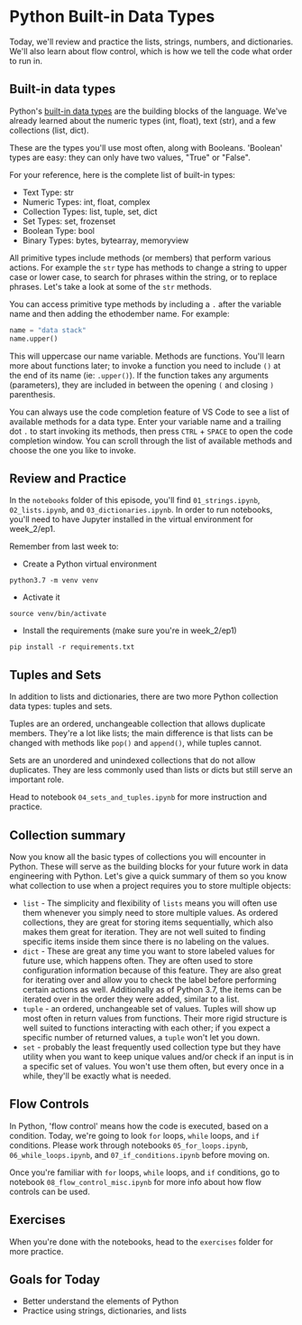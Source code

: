 # Python Built-in Data Types
Today, we'll review and practice the lists, strings, numbers, and dictionaries. We'll also learn about flow control, which is how we tell the code what order to run in.

## Built-in data types

Python's [built-in data types](https://docs.python.org/3/library/stdtypes.html) are the building blocks of the language. We've already learned about the numeric types (int, float), text (str), and a few collections (list, dict). 

These are the types you'll use most often, along with Booleans. 'Boolean' types are easy: they can only have two values, "True" or "False". 

For your reference, here is the complete list of built-in types:
- Text Type: str
- Numeric Types: 	int, float, complex
- Collection Types: list, tuple, set, dict
- Set Types: 	set, frozenset
- Boolean Type: 	bool
- Binary Types: 	bytes, bytearray, memoryview


All primitive types include methods (or members) that perform various actions. For example the `str` type has methods to change a string to upper case or lower case, to search for phrases within the string, or to replace phrases. Let's take a look at some of the `str` methods.

You can access primitive type methods by including a `.` after the variable name and then adding the ethodember name. For example:

```python
name = "data stack"
name.upper()
```

This will uppercase our name variable. Methods are functions. You'll learn more about functions later; to invoke a function you need to include `()` at the end of its name (ie: `.upper()`). If the function takes any arguments (parameters), they are included in between the opening `(` and closing `)` parenthesis. 

You can always use the code completion feature of VS Code to see a list of available methods for a data type. Enter your variable name and a trailing dot `.` to start invoking its methods, then press `CTRL` + `SPACE` to open the code completion window. You can scroll through the list of available methods and choose the one you like to invoke.

## Review and Practice
In the `notebooks` folder of this episode, you'll find `01_strings.ipynb`, `02_lists.ipynb`, and `03_dictionaries.ipynb`. In order to run notebooks, you'll need to have Jupyter installed in the virtual environment for week_2/ep1. 

Remember from last week to:

- Create a Python virtual environment
```
python3.7 -m venv venv
```

- Activate it
```
source venv/bin/activate
```

- Install the requirements (make sure you're in week_2/ep1)
```
pip install -r requirements.txt
```

## Tuples and Sets
In addition to lists and dictionaries, there are two more Python collection data types: tuples and sets. 

Tuples are an ordered, unchangeable collection that allows duplicate members. They're a lot like lists; the main difference is that lists can be changed with methods like `pop()` and `append()`, while tuples cannot. 

Sets are an unordered and unindexed collections that do not allow duplicates. They are less commonly used than lists or dicts but still serve an important role.

Head to notebook `04_sets_and_tuples.ipynb` for more instruction and practice.

## Collection summary
Now you know all the basic types of collections you will encounter in Python. These will serve as the building blocks for your future work in data engineering with Python. Let's give a quick summary of them so you know what collection to use when a project requires you to store multiple objects:
- `list` - The simplicity and flexibility of `lists` means you will often use them whenever you simply need to store multiple values. As ordered collections, they are great for storing items sequentially, which also makes them great for iteration. They are not well suited to finding specific items inside them since there is no labeling on the values.
- `dict` - These are great any time you want to store labeled values for future use, which happens often. They are often used to store configuration information because of this feature. They are also great for iterating over and allow you to check the label before performing certain actions as well. Additionally as of Python 3.7, the items can be iterated over in the order they were added, similar to a list.
- `tuple` - an ordered, unchangeable set of values. Tuples will show up most often in return values from functions. Their more rigid structure is well suited to functions interacting with each other; if you expect a specific number of returned values, a `tuple` won't let you down.
- `set` - probably the least frequently used collection type but they have utility when you want to keep unique values and/or check if an input is in a specific set of values. You won't use them often, but every once in a while, they'll be exactly what is needed.

## Flow Controls
In Python, 'flow control' means how the code is executed, based on a condition. Today, we're going to look `for` loops, `while` loops, and `if` conditions. Please work through notebooks `05_for_loops.ipynb`, `06_while_loops.ipynb`, and `07_if_conditions.ipynb` before moving on.

Once you're familiar with `for` loops, `while` loops, and `if` conditions, go to notebook `08_flow_control_misc.ipynb` for more info about how flow controls can be used.

## Exercises
When you're done with the notebooks, head to the `exercises` folder for more practice.

## Goals for Today
- Better understand the elements of Python
- Practice using strings, dictionaries, and lists